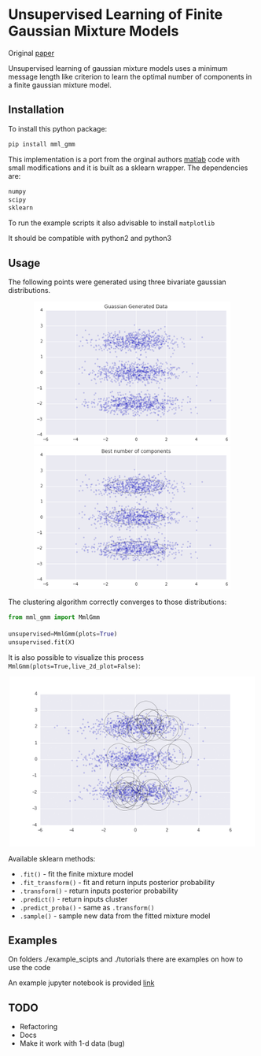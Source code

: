 # Unsupervised Learning of Finite Gaussian Mixture Models

Original [paper](http://www.lx.it.pt/~mtf/IEEE_TPAMI_2002.pdf)

Unsupervised learning of gaussian mixture models uses a minimum message length like criterion to learn the optimal number of components in a finite gaussian mixture model. 


## Installation

To install this python package:

```bash
pip install mml_gmm
```
This implementation is a port from the orginal authors [matlab](http://www.lx.it.pt/~mtf/mixturecode2.zip) code with small modifications and it is built as a sklearn wrapper. The dependencies are:

```python
numpy
scipy
sklearn
```
To run the example scripts it also advisable to install `matplotlib`

It should be compatible with python2 and python3

## Usage

The following points were generated using three bivariate gaussian distributions. 

<p align="center">
  <img src="./figures/generated_data.png" width="400" /> 
  <img src="./figures/best_number_components.png" width="400"  />
</p>
The clustering algorithm correctly converges to those distributions:

```python
from mml_gmm import MmlGmm

unsupervised=MmlGmm(plots=True)
unsupervised.fit(X)
```

It is also possible to visualize this process `MmlGmm(plots=True,live_2d_plot=False)`:

<p align="center"> 
  <img src="./figures/animated.gif" width="500"  />
</p>

Available sklearn methods:

- `.fit()` - fit the finite mixture model
- `.fit_transform()` - fit and return inputs posterior probability
- `.transform()` - return inputs posterior probability
- `.predict()` - return inputs cluster
- `.predict_proba()` - same as `.transform()`
- `.sample()` - sample new data from the fitted mixture model


## Examples

On folders ./example_scipts and ./tutorials there are examples on how to use the code

An example jupyter notebook is provided [link](./notebooks/tutorial.ipynb)

## TODO

* Refactoring
* Docs
* Make it work with 1-d data (bug)